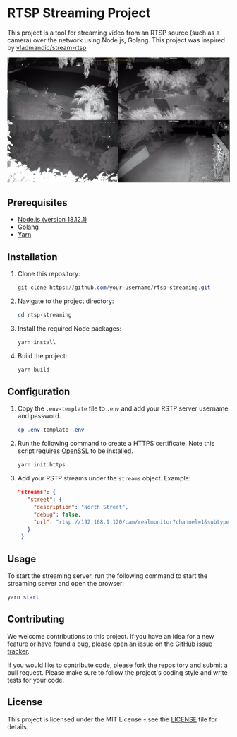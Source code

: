 # RTSP Streaming Project

This project is a tool for streaming video from an RTSP source (such as a camera) over the network using Node.js, Golang. This project was inspired by [vladmandic/stream-rtsp](https://github.com/vladmandic/stream-rtsp)

![RTSP](rstp.jpg)

## Prerequisites

- [Node.js (version 18.12.1)](https://nodejs.org/en/download/)
- [Golang](https://golang.org/doc/install)
- [Yarn](https://yarnpkg.com/getting-started/install)

## Installation

1. Clone this repository:

   ```powershell
   git clone https://github.com/your-username/rtsp-streaming.git
   ```

2. Navigate to the project directory:

   ```powershell
   cd rtsp-streaming
   ```

3. Install the required Node packages:

   ```powershell
   yarn install
   ```

4. Build the project:

   ```powershell
   yarn build
   ```

## Configuration

1. Copy the `.env-template` file to `.env` and add your RSTP server username and password.

   ```powershell
   cp .env-template .env
   ```

2. Run the following command to create a HTTPS certificate. Note this script requires [OpenSSL](https://www.openssl.org/source/) to be installed.

   ```powershell
   yarn init:https
   ```

3. Add your RSTP streams under the `streams` object.
   Example:

   ```json
   "streams": {
      "street": {
        "description": "North Street",
        "debug": false,
        "url": "rtsp://192.168.1.120/cam/realmonitor?channel=1&subtype=1"
      }
    }
   ```

## Usage

To start the streaming server, run the following command to start the streaming server and open the browser:

```powershell
yarn start
```

## Contributing

We welcome contributions to this project. If you have an idea for a new feature or have found a bug, please open an issue on the [GitHub issue tracker](https://github.com/your-username/rtsp-streaming/issues).

If you would like to contribute code, please fork the repository and submit a pull request. Please make sure to follow the project's coding style and write tests for your code.

## License

This project is licensed under the MIT License - see the [LICENSE](LICENSE) file for details.
